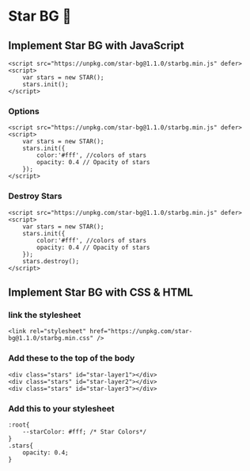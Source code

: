# Star BG 🌟

## Implement Star BG with JavaScript

```
<script src="https://unpkg.com/star-bg@1.1.0/starbg.min.js" defer>
<script>
    var stars = new STAR();
    stars.init();
</script>
```

### Options

```
<script src="https://unpkg.com/star-bg@1.1.0/starbg.min.js" defer>
<script>
    var stars = new STAR();
    stars.init({
        color:'#fff', //colors of stars
        opacity: 0.4 // Opacity of stars
    });
</script>
```

### Destroy Stars
```
<script src="https://unpkg.com/star-bg@1.1.0/starbg.min.js" defer>
<script>
    var stars = new STAR();
    stars.init({
        color:'#fff', //colors of stars
        opacity: 0.4 // Opacity of stars
    });
    stars.destroy();
</script>
```

## Implement Star BG with CSS & HTML
### link the stylesheet
```
<link rel="stylesheet" href="https://unpkg.com/star-bg@1.1.0/starbg.min.css" />
```
### Add these to the top of the body
```
<div class="stars" id="star-layer1"></div>
<div class="stars" id="star-layer2"></div>
<div class="stars" id="star-layer3"></div>
```
### Add this to your stylesheet
```
:root{
    --starColor: #fff; /* Star Colors*/
}
.stars{
    opacity: 0.4;
}
```